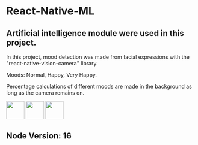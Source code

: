# React-Native-ML

## Artificial intelligence module were used in this project.

In this project, mood detection was made from facial expressions with the "react-native-vision-camera" library.

Moods: Normal, Happy, Very Happy.

Percentage calculations of different moods are made in the background as long as the camera remains on.

<img src="[https://github.com/favicon.ico](https://user-images.githubusercontent.com/114703201/215697616-7184e476-b67b-4c45-a2ee-bb7494d3e8f0.jpeg)" width="48">

<img src="[https://github.com/favicon.ico](https://user-images.githubusercontent.com/114703201/215697643-b63cafc1-8698-4a2e-8268-ffe998ecb6c1.jpeg)" width="48">

<img src="[https://github.com/favicon.ico](https://user-images.githubusercontent.com/114703201/215697669-90c0142c-903f-4dd8-bb75-e9be83057806.jpeg)" width="48">

## Node Version: 16
